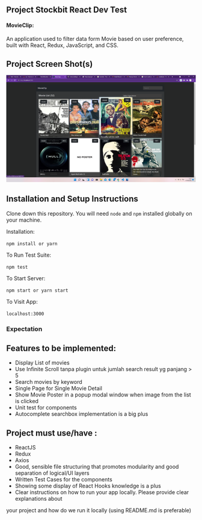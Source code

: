 ## Project Stockbit React Dev Test 

#### MovieClip: 

An application used to filter data form Movie based on user preference, built with React, Redux, JavaScript, and CSS.


## Project Screen Shot(s)

![Alt text](path/screenshot.png "Preview Project")


## Installation and Setup Instructions

Clone down this repository. You will need `node` and `npm` installed globally on your machine.  

Installation:

`npm install or yarn`  

To Run Test Suite:  

`npm test`  

To Start Server:

`npm start or yarn start`  

To Visit App:

`localhost:3000`  

### Expectation

## Features to be implemented:
- Display List of movies
- Use Infinite Scroll tanpa plugin untuk jumlah search result yg panjang > 5
- Search movies by keyword
- Single Page for Single Movie Detail
- Show Movie Poster in a popup modal window when image from the list is clicked
- Unit test for components
- Autocomplete searchbox implementation is a big plus

## Project must use/have :
- ReactJS
- Redux
- Axios
- Good, sensible file structuring that promotes modularity and good separation of logical/UI layers
- Written Test Cases for the components
- Showing some display of React Hooks knowledge is a plus
- Clear instructions on how to run your app locally. Please provide clear explanations about

your project and how do we run it locally (using README.md is preferable)